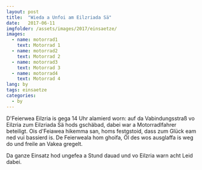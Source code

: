 ```yaml
---
layout: post
title:  "Wieda a Unfoi am Eilzriada Sä"
date:   2017-06-11
imgfolder: /assets/images/2017/einsaetze/
images:
  - name: motorrad1
    text: Motorrad 1
  - name: motorrad2
    text: Motorrad 2
  - name: motorrad3
    text: Motorrad 3
  - name: motorrad4
    text: Motorrad 4
lang: by
tags: einsaetze
categories:
  - by
---
```

D'Feierwea Eilzria is gega 14 Uhr alamierd worn: auf da Vabindungsstraß vo Eilzria zum Eilzriada Sä hods gschäbad, dabei war a Motorradlfahrer beteiligt. Ois d'Feiawea hikemma san, homs festgstoid, dass zum Glück eam ned vui bassierd is. De Feierweala hom ghoifa, Öl des wos ausglaffa is weg do und freile an Vakea gregelt.

Da ganze Einsatz hod ungefea a Stund dauad und vo Eilzria warn acht Leid dabei.
